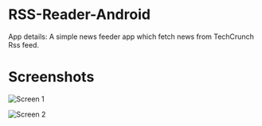 # RSS-Reader-Android

App details:
A simple news feeder app which fetch news from TechCrunch Rss feed.


# Screenshots
![Screen 1](https://raw.githubusercontent.com/saikiran91/RSS-Reader-Android/master/Screenshot_2016-04-07-11-06-14.png?raw=true)

![Screen 2](https://raw.githubusercontent.com/saikiran91/RSS-Reader-Android/master/Screenshot_2016-04-07-11-06-23.png?raw=true)
